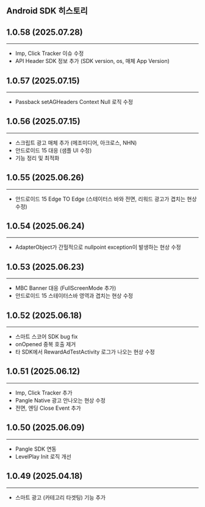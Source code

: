 ## Android SDK 히스토리 <!-- {docsify-ignore} -->

## 1.0.58 (2025.07.28) <!-- {docsify-ignore} -->
---
- Imp, Click Tracker 이슈 수정
- API Header SDK 정보 추가 (SDK version, os, 매체 App Version)

## 1.0.57 (2025.07.15) <!-- {docsify-ignore} -->
---
- Passback setAGHeaders Context Null 로직 수정

## 1.0.56 (2025.07.15) <!-- {docsify-ignore} -->
---
- 스크립트 광고 매체 추가 (메조미디어, 아크로스, NHN)
- 안드로이드 15 대응 (샘플 UI 수정)
- 기능 정리 및 최적화

## 1.0.55 (2025.06.26) <!-- {docsify-ignore} -->
---
- 안드로이드 15 Edge TO Edge (스테이터스 바와 전면, 리워드 광고가 겹치는 현상 수정)


## 1.0.54 (2025.06.24) <!-- {docsify-ignore} -->
---
- AdapterObject가 간헐적으로 nullpoint exception이 발생하는 현상 수정


## 1.0.53 (2025.06.23) <!-- {docsify-ignore} -->
---
- MBC Banner 대응 (FullScreenMode 추가)
- 안드로이드 15 스테이터스바 영역과 겹치는 현상 수정


## 1.0.52 (2025.06.18) <!-- {docsify-ignore} -->
---
- 스마트 스코어 SDK bug fix
- onOpened 중복 호출 제거
- 타 SDK에서 RewardAdTestActivity 로그가 나오는 현상 수정


## 1.0.51 (2025.06.12) <!-- {docsify-ignore} -->
---
- Imp, Click Tracker 추가
- Pangle Native 광고 안나오는 현상 수정
- 전면, 엔딩 Close Event 추가


## 1.0.50 (2025.06.09) <!-- {docsify-ignore} -->
---
- Pangle SDK 연동
- LevelPlay Init 로직 개선


## 1.0.49 (2025.04.18) <!-- {docsify-ignore} -->
---
- 스마트 광고 (카테고리 타겟팅) 기능 추가